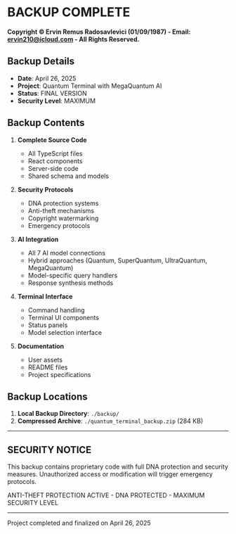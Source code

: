 # BACKUP COMPLETE

**Copyright © Ervin Remus Radosavlevici (01/09/1987) - Email: ervin210@icloud.com - All Rights Reserved.**

## Backup Details

- **Date**: April 26, 2025
- **Project**: Quantum Terminal with MegaQuantum AI
- **Status**: FINAL VERSION
- **Security Level**: MAXIMUM

## Backup Contents

1. **Complete Source Code**
   - All TypeScript files
   - React components
   - Server-side code
   - Shared schema and models

2. **Security Protocols**
   - DNA protection systems
   - Anti-theft mechanisms
   - Copyright watermarking
   - Emergency protocols

3. **AI Integration**
   - All 7 AI model connections
   - Hybrid approaches (Quantum, SuperQuantum, UltraQuantum, MegaQuantum)
   - Model-specific query handlers
   - Response synthesis methods

4. **Terminal Interface**
   - Command handling
   - Terminal UI components
   - Status panels
   - Model selection interface

5. **Documentation**
   - User assets
   - README files
   - Project specifications

## Backup Locations

1. **Local Backup Directory**: `./backup/`
2. **Compressed Archive**: `./quantum_terminal_backup.zip` (284 KB)

---

## SECURITY NOTICE

This backup contains proprietary code with full DNA protection and security measures. Unauthorized access or modification will trigger emergency protocols.

ANTI-THEFT PROTECTION ACTIVE - DNA PROTECTED - MAXIMUM SECURITY LEVEL

---

Project completed and finalized on April 26, 2025